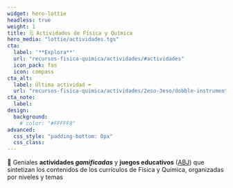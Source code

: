 ```yaml
---
widget: hero-lottie
headless: true
weight: 1
title: 🗒️ Actividades de Física y Química
hero_media: "lottie/actividades.tgs"
cta:
  label: '**Explora**'
  url: "recursos-fisica-quimica/actividades/#actividades"
  icon_pack: fas
  icon: compass
cta_alt:
  label: Última actividad ➡️
  url: "recursos-fisica-quimica/actividades/2eso-3eso/dobble-instrumentos-laboratorio/"
cta_note:
  label:
design:
  background:
    # color: "#FFFFF8"
advanced:
  css_style: "padding-bottom: 0px"
  css_class: 
---
```


🧩 Geniales **actividades *gamificadas*** y **juegos educativos** ([ABJ](https://es.wikipedia.org/wiki/Aprendizaje_basado_en_juegos)) que sintetizan los contenidos de los currículos de Física y Química, organizadas por niveles y temas